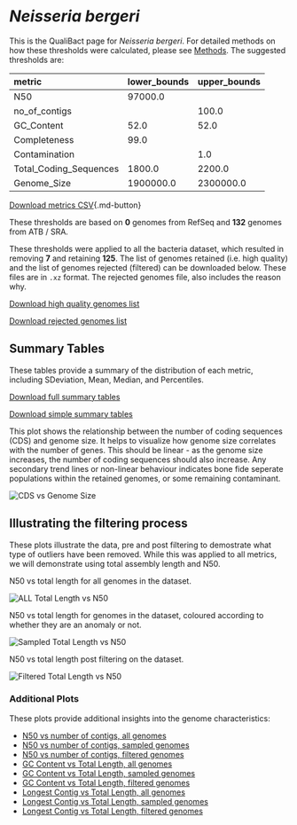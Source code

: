 # *Neisseria bergeri*

This is the QualiBact page for *Neisseria bergeri*. For detailed methods on how these thresholds were calculated, please see [Methods](../../methods.md).
The suggested thresholds are: 

| metric                 | lower_bounds   | upper_bounds   |
|:-----------------------|:---------------|:---------------|
| N50                    | 97000.0        |                |
| no_of_contigs          |                | 100.0          |
| GC_Content             | 52.0           | 52.0           |
| Completeness           | 99.0           |                |
| Contamination          |                | 1.0            |
| Total_Coding_Sequences | 1800.0         | 2200.0         |
| Genome_Size            | 1900000.0      | 2300000.0      |

[Download metrics CSV](Neisseria_bergeri_metrics.csv){.md-button}


These thresholds are based on **0** genomes from RefSeq and **132** genomes from ATB / SRA.

These thresholds were applied to all the bacteria dataset, which resulted in removing **7** and retaining **125**.
The list of genomes retained (i.e. high quality) and the list of genomes rejected (filtered) can be downloaded below. These files are in `.xz` format. The rejected genomes file, also includes the reason why.

[Download high quality genomes list](Neisseria_bergeri_high_quality_genomes.csv.xz)


[Download rejected genomes list](Neisseria_bergeri_filtered_out_genomes.csv.xz)



## Summary Tables
These tables provide a summary of the distribution of each metric, including SDeviation, Mean, Median, and Percentiles.

[Download full summary tables](summary.csv)

[Download simple summary tables](selected_summary.csv)

This plot shows the relationship between the number of coding sequences (CDS) and genome size. It helps to visualize how genome size correlates with the number of genes. This should be linear - as the genome size increases, the number of coding sequences should also increase. Any secondary trend lines or non-linear behaviour indicates bone fide seperate populations within the retained genomes, or some remaining contaminant. 

![CDS vs Genome Size](Neisseria_bergeri_CDS_vs_Genome_Size.png)

## Illustrating the filtering process
These plots illustrate the data, pre and post filtering to demostrate what type of outliers have been removed. While this was applied to all metrics, we will demonstrate using total assembly length and N50.

N50 vs total length for all genomes in the dataset.

![ALL Total Length vs N50](Neisseria_bergeri_all_total_length_N50.png)

N50 vs total length for genomes in the dataset, coloured according to whether they are an anomaly or not.

![Sampled Total Length vs N50](Neisseria_bergeri_sample_total_length_N50.png)

N50 vs total length post filtering on the dataset.

![Filtered Total Length vs N50](Neisseria_bergeri_filt_total_length_N50.png)

### Additional Plots

These plots provide additional insights into the genome characteristics:

- [N50 vs number of contigs, all genomes](Neisseria_bergeri_all_N50_number.png)
- [N50 vs number of contigs, sampled genomes](Neisseria_bergeri_sample_N50_number.png)
- [N50 vs number of contigs, filtered genomes](Neisseria_bergeri_filt_N50_number.png)
- [GC Content vs Total Length, all genomes](Neisseria_bergeri_all_total_length_GC_Content.png)
- [GC Content vs Total Length, sampled genomes](Neisseria_bergeri_sample_total_length_GC_Content.png)
- [GC Content vs Total Length, filtered genomes](Neisseria_bergeri_filt_total_length_GC_Content.png)
- [Longest Contig vs Total Length, all genomes](Neisseria_bergeri_all_total_length_longest.png)
- [Longest Contig vs Total Length, sampled genomes](Neisseria_bergeri_sample_total_length_longest.png)
- [Longest Contig vs Total Length, filtered genomes](Neisseria_bergeri_filt_total_length_longest.png)
